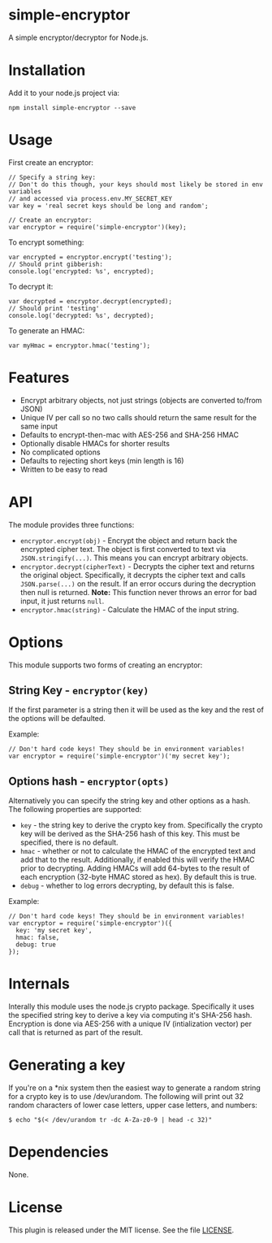 # simple-encryptor

A simple encryptor/decryptor for Node.js.

# Installation

Add it to your node.js project via:

    npm install simple-encryptor --save

# Usage
First create an encryptor:

    // Specify a string key:    
    // Don't do this though, your keys should most likely be stored in env variables
    // and accessed via process.env.MY_SECRET_KEY
    var key = 'real secret keys should be long and random';

    // Create an encryptor:
    var encryptor = require('simple-encryptor')(key);

To encrypt something:

    var encrypted = encryptor.encrypt('testing');
    // Should print gibberish:
    console.log('encrypted: %s', encrypted);

To decrypt it:

    var decrypted = encryptor.decrypt(encrypted);
    // Should print 'testing'
    console.log('decrypted: %s', decrypted);

To generate an HMAC:

    var myHmac = encryptor.hmac('testing');

# Features

* Encrypt arbitrary objects, not just strings (objects are converted to/from JSON)
* Unique IV per call so no two calls should return the same result for the same input
* Defaults to encrypt-then-mac with AES-256 and SHA-256 HMAC
* Optionally disable HMACs for shorter results
* No complicated options
* Defaults to rejecting short keys (min length is 16)
* Written to be easy to read

# API
The module provides three functions:

* `encryptor.encrypt(obj)` - Encrypt the object and return back the encrypted cipher text. The object is first converted to text via `JSON.stringify(...)`. This means you can encrypt arbitrary objects.
* `encryptor.decrypt(cipherText)` - Decrypts the cipher text and returns the original object. Specifically, it decrypts the cipher text and calls `JSON.parse(...)` on the result. If an error occurs during the decryption then null is returned. __Note:__ This function never throws an error for bad input, it just returns `null`.
* `encryptor.hmac(string)` - Calculate the HMAC of the input string.

# Options
This module supports two forms of creating an encryptor:

## String Key - `encryptor(key)`
If the first parameter is a string then it will be used as the key and the rest of the options will be defaulted.

Example:

    // Don't hard code keys! They should be in environment variables!
    var encryptor = require('simple-encryptor')('my secret key');

## Options hash - `encryptor(opts)`
Alternatively you can specify the string key and other options as a hash. The following properties are supported:

* `key` - the string key to derive the crypto key from. Specifically the crypto key will be derived as the SHA-256 hash of this key. This must be specified, there is no default.
* `hmac` - whether or not to calculate the HMAC of the encrypted text and add that to the result. Additionally, if enabled this will verify the HMAC prior to decrypting. Adding HMACs will add 64-bytes to the result of each encryption (32-byte HMAC stored as hex). By default this is true.
* `debug` - whether to log errors decrypting, by default this is false.

Example:

    // Don't hard code keys! They should be in environment variables!
    var encryptor = require('simple-encryptor')({
      key: 'my secret key',
      hmac: false,
      debug: true
    });

# Internals
Interally this module uses the node.js crypto package. Specifically it uses the specified string key to derive a key via computing it's SHA-256 hash. Encryption is done via AES-256 with a unique IV (intialization vector) per call that is returned as part of the result.

# Generating a key
If you're on a *nix system then the easiest way to generate a random string for a crypto key is to use /dev/urandom. The following will print out 32 random characters of lower case letters, upper case letters, and numbers:

    $ echo "$(< /dev/urandom tr -dc A-Za-z0-9 | head -c 32)"

# Dependencies
None.

# License
This plugin is released under the MIT license. See the file [LICENSE](LICENSE).
